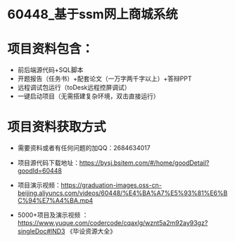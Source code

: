 
#   60448_基于ssm网上商城系统

#   项目资料包含：
*    前后端源代码+SQL脚本
*    开题报告（任务书）+配套论文（一万字两千字以上）+答辩PPT
*   远程调试包运行（toDesk远程控屏调试）
*   一键启动项目（无需搭建复杂环境，双击直接运行）


#   项目资料获取方式
*   需要资料或者有任何问题的加QQ：2684634017

*   项目源代码下载地址：https://bysj.bsitem.com/#/home/goodDetail?goodId=60448
*   项目演示视频：https://graduation-images.oss-cn-beijing.aliyuncs.com/videos/60448/%E4%BA%A7%E5%93%81%E6%BC%94%E7%A4%BA.mp4

*  5000+项目及演示视频 ：https://www.yuque.com/codercode/cqaxlg/wznt5a2m92ay93gz?singleDoc#lND3 《毕设资源大全》
